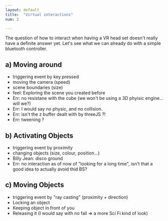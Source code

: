 ```yaml
---
layout: default
title:  "Virtual interactions"
num: 2

---
```


The question of how to interact when having a VR head set doesn't really have a definite answer yet. Let's see what we can already do with a simple bluetooth controller.

## a) Moving around
* triggering event by key pressed
* moving the camera (speed)
* scene boundaries (size)
* feel: Exploring the scene you created before
* Err: no resistane with the cube (we won't be using a 3D phyisic engine... will we?)
* Err: I would say no physic, and no collision.
* Err: isn't the z buffer dealt with by threeJS ?!
* Err: tweening ?

## b) Activating Objects
* triggering event by proximity
* changing objects (size, colour, position...)
* Billy Jean: disco ground
* Err: no interaction as of now of "looking for a long time", isn't that a good idea to actually avoid thid BS?

## c) Moving Objects
* triggering event by "ray casting" (proximity + direction)
* Locking an object
* Keeping object in front of you
* Releasing it (I would say with no fall => a more Sci Fi kind of look)
